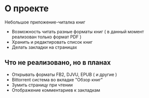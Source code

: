 # О проекте
Небольшое приложение-читалка книг

+ Возможность читать разные форматы книг ( в данный момент реализован только формат PDF )
+ Хранить и редактировать список книг
+ Делать закладки на страницах

## Что не реализовано, но в планах

+ Открывать форматы FB2, DJVU, EPUB ( и другие )
+ Bittorrent система во вкладке "Обзор книг"
+ Зумить страницу при чтении
+ Отображение комментариев к закладкам
